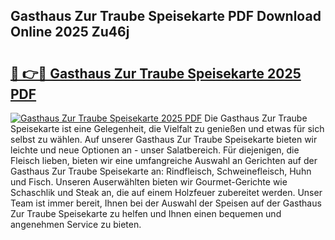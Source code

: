 ## Gasthaus Zur Traube Speisekarte PDF Download Online 2025 Zu46j

# <h2><a href="http://gc8aro.nevu.top/?p=Gasthaus+Zur+Traube+Speisekarte">🔗 👉🔴 Gasthaus Zur Traube Speisekarte 2025 PDF</a></h2>

[![Gasthaus Zur Traube Speisekarte 2025 PDF](https://i.imgur.com/dBaPXMq.png)](http://gc8aro.nevu.top/?p=Gasthaus+Zur+Traube+Speisekarte)
Die Gasthaus Zur Traube Speisekarte ist eine Gelegenheit, die Vielfalt zu genießen und etwas für sich selbst zu wählen. Auf unserer Gasthaus Zur Traube Speisekarte bieten wir leichte und neue Optionen an - unser Salatbereich. Für diejenigen, die Fleisch lieben, bieten wir eine umfangreiche Auswahl an Gerichten auf der Gasthaus Zur Traube Speisekarte an: Rindfleisch, Schweinefleisch, Huhn und Fisch. Unseren Auserwählten bieten wir Gourmet-Gerichte wie Schaschlik und Steak an, die auf einem Holzfeuer zubereitet werden. Unser Team ist immer bereit, Ihnen bei der Auswahl der Speisen auf der Gasthaus Zur Traube Speisekarte zu helfen und Ihnen einen bequemen und angenehmen Service zu bieten.
